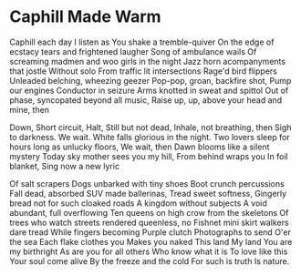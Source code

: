 # Caphill Made Warm

Caphill each day I listen as 
You shake a tremble-quiver 
On the edge of ecstacy tears and frightened laugher 
Song of ambulance wails 
Of screaming madmen and woo girls in the night 
Jazz horn acompanyments that jostle 
Without solo 
From traffic lit intersections 
Rage'd bird flippers 
Unleaded belching, wheezing geezer 
Pop-pop, groan, backfire shot, 
Pump our engines 
Conductor in seizure 
Arms knotted in sweat and spittol 
Out of phase, syncopated beyond all music, 
Raise up, up, above your head and mine, then 

Down, 
Short circuit, 
Halt, 
Still but not dead, 
Inhale, not breathing, then 
Sigh to darkness. 
We wait. 
White falls glorious in the night. 
Two lovers sleep for hours long as unlucky floors, 
We wait, then 
Dawn blooms like a silent mystery 
Today sky mother sees you my hill, 
From behind wraps you 
In foil blanket, 
Sing now a new lyric

Of salt scrapers 
Dogs unbarked with tiny shoes 
Boot crunch percussions 
Fall dead, absorbed 
SUV made ballerinas, 
Tread sweet softness, 
Gingerly bread not for such cloaked roads 
A kingdom without subjects 
A void abundant, full overflowing 
Ten queens on high crow from the skeletons 
Of trees who watch streets rendered queenless, no 
Fishnet mini skirt walkers dare tread 
While fingers becoming 
Purple clutch 
Photographs to send 
O'er the sea 
Each flake clothes you 
Makes you naked 
This land 
My land 
You are my birthright 
As are you for all others 
Who know what it is 
To love like this 
Your soul come alive 
By the freeze and the cold 
For such is truth 
Is nature. 
